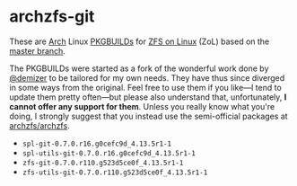# archzfs-git

These are [Arch](https://www.archlinux.org/) Linux [PKGBUILDs](https://wiki.archlinux.org/index.php/PKGBUILD) for [ZFS on Linux](http://zfsonlinux.org/) (ZoL) based on the [master branch](https://github.com/zfsonlinux/zfs).

The PKGBUILDs were started as a fork of the wonderful work done by [@demizer](https://github.com/demizer) to be tailored for my own needs. They have thus since diverged in some ways from the original. Feel free to use them if you like—I tend to update them pretty often—but please also understand that, unfortunately, **I cannot offer any support for them**. Unless you really know what you're doing, I strongly suggest that you instead use the semi-official packages at [archzfs/archzfs](https://github.com/archzfs/archzfs).

* `spl-git-0.7.0.r16.g0cefc9d_4.13.5r1-1`
* `spl-utils-git-0.7.0.r16.g0cefc9d_4.13.5r1-1`
* `zfs-git-0.7.0.r110.g523d5ce0f_4.13.5r1-1`
* `zfs-utils-git-0.7.0.r110.g523d5ce0f_4.13.5r1-1`
